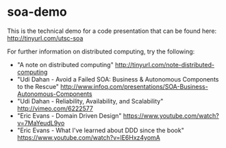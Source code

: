 # soa-demo

This is the technical demo for a code presentation that can be found here: http://tinyurl.com/utsc-soa

For further information on distributed computing, try the following:
- "A note on distributed computing" http://tinyurl.com/note-distributed-computing
- "Udi Dahan - Avoid a Failed SOA: Business & Autonomous Components to the Rescue" http://www.infoq.com/presentations/SOA-Business-Autonomous-Components
- "Udi Dahan - Reliability, Availability, and Scalability" http://vimeo.com/6222577
- "Eric Evans - Domain Driven Design" https://www.youtube.com/watch?v=7MaYeudL9yo
- "Eric Evans - What I've learned about DDD since the book" https://www.youtube.com/watch?v=lE6Hxz4yomA
